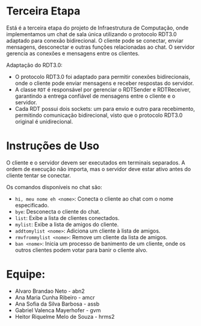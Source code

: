 # Terceira Etapa
Está é a terceira etapa do projeto de Infraestrutura de Computação, onde implementamos um chat de sala única  utilizando o protocolo RDT3.0 adaptado para conexão bidirecional. O cliente pode se conectar, enviar mensagens, desconectar e outras funções relacionadas ao chat. O servidor gerencia as conexões e mensagens entre os clientes.

Adaptação do RDT3.0:
- O protocolo RDT3.0 foi adaptado para permitir conexões bidirecionais, onde o cliente pode enviar mensagens e receber respostas do servidor.
- A classe `RDT` é responsável por gerenciar o RDTSender e RDTReceiver, garantindo a entrega confiável de mensagens entre o cliente e o servidor.
- Cada RDT possui dois sockets: um para envio e outro para recebimento, permitindo comunicação bidirecional, visto que o protocolo RDT3.0 original é unidirecional.

# Instruções de Uso
O cliente e o servidor devem ser executados em terminais separados. A ordem de execução não importa, mas o servidor deve estar ativo antes do cliente tentar se conectar.

Os comandos disponíveis no chat são:
- `hi, meu nome eh <nome>`: Conecta o cliente ao chat com o nome especificado.
- `bye`: Desconecta o cliente do chat.
- `list`: Exibe a lista de clientes conectados.
- `mylist`: Exibe a lista de amigos do cliente.
- `addtomylist <nome>`: Adiciona um cliente à lista de amigos.
- `rmvfrommylist <nome>`: Remove um cliente da lista de amigos.
- `ban <nome>`: Inicia um processo de banimento de um cliente, onde os outros clientes podem votar para banir o cliente alvo.


# Equipe:
- Alvaro Brandao Neto - abn2
- Ana Maria Cunha Ribeiro - amcr
- Ana Sofia da Silva Barbosa - assb
- Gabriel Valenca Mayerhofer - gvm
- Heitor Riquelme Melo de Souza - hrms2
